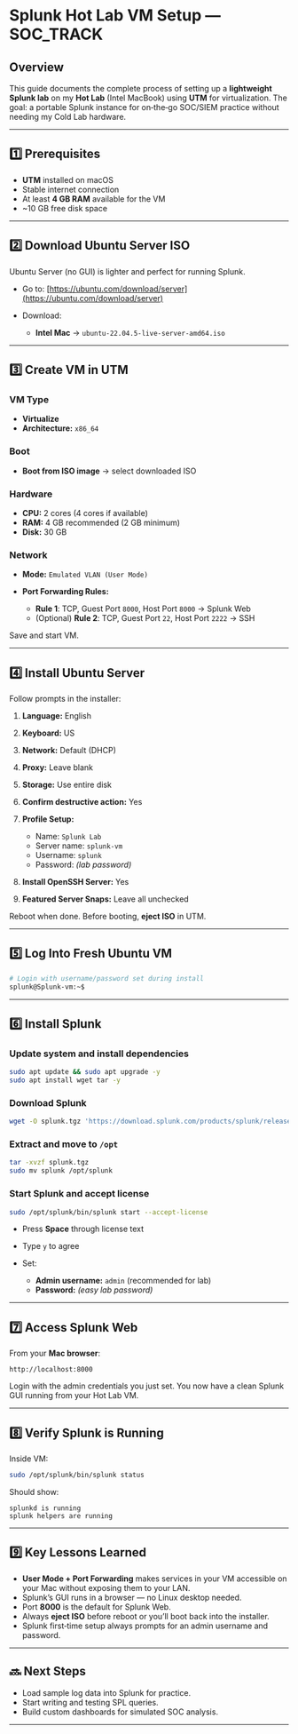 # Splunk Hot Lab VM Setup — SOC\_TRACK

## Overview

This guide documents the complete process of setting up a **lightweight Splunk lab** on my **Hot Lab** (Intel MacBook) using **UTM** for virtualization.
The goal: a portable Splunk instance for on‑the‑go SOC/SIEM practice without needing my Cold Lab hardware.

---

## 1️⃣ Prerequisites

* **UTM** installed on macOS
* Stable internet connection
* At least **4 GB RAM** available for the VM
* \~10 GB free disk space

---

## 2️⃣ Download Ubuntu Server ISO

Ubuntu Server (no GUI) is lighter and perfect for running Splunk.

* Go to: [https://ubuntu.com/download/server](https://ubuntu.com/download/server)
* Download:

  * **Intel Mac** → `ubuntu-22.04.5-live-server-amd64.iso`

---

## 3️⃣ Create VM in UTM

### VM Type

* **Virtualize**
* **Architecture:** `x86_64`

### Boot

* **Boot from ISO image** → select downloaded ISO

### Hardware

* **CPU:** 2 cores (4 cores if available)
* **RAM:** 4 GB recommended (2 GB minimum)
* **Disk:** 30 GB

### Network

* **Mode:** `Emulated VLAN (User Mode)`
* **Port Forwarding Rules:**

  * **Rule 1**: TCP, Guest Port `8000`, Host Port `8000` → Splunk Web
  * (Optional) **Rule 2**: TCP, Guest Port `22`, Host Port `2222` → SSH

Save and start VM.

---

## 4️⃣ Install Ubuntu Server

Follow prompts in the installer:

1. **Language:** English
2. **Keyboard:** US
3. **Network:** Default (DHCP)
4. **Proxy:** Leave blank
5. **Storage:** Use entire disk
6. **Confirm destructive action:** Yes
7. **Profile Setup:**

   * Name: `Splunk Lab`
   * Server name: `splunk-vm`
   * Username: `splunk`
   * Password: *(lab password)*
8. **Install OpenSSH Server:** Yes
9. **Featured Server Snaps:** Leave all unchecked

Reboot when done.
Before booting, **eject ISO** in UTM.

---

## 5️⃣ Log Into Fresh Ubuntu VM

```bash
# Login with username/password set during install
splunk@Splunk-vm:~$
```

---

## 6️⃣ Install Splunk

### Update system and install dependencies

```bash
sudo apt update && sudo apt upgrade -y
sudo apt install wget tar -y
```

### Download Splunk

```bash
wget -O splunk.tgz 'https://download.splunk.com/products/splunk/releases/9.0.1/linux/splunk-9.0.1-82c987350fde-Linux-x86_64.tgz'
```

### Extract and move to `/opt`

```bash
tar -xvzf splunk.tgz
sudo mv splunk /opt/splunk
```

### Start Splunk and accept license

```bash
sudo /opt/splunk/bin/splunk start --accept-license
```

* Press **Space** through license text
* Type `y` to agree
* Set:

  * **Admin username:** `admin` (recommended for lab)
  * **Password:** *(easy lab password)*

---

## 7️⃣ Access Splunk Web

From your **Mac browser**:

```
http://localhost:8000
```

Login with the admin credentials you just set.
You now have a clean Splunk GUI running from your Hot Lab VM.

---

## 8️⃣ Verify Splunk is Running

Inside VM:

```bash
sudo /opt/splunk/bin/splunk status
```

Should show:

```
splunkd is running
splunk helpers are running
```

---

## 9️⃣ Key Lessons Learned

* **User Mode + Port Forwarding** makes services in your VM accessible on your Mac without exposing them to your LAN.
* Splunk’s GUI runs in a browser — no Linux desktop needed.
* Port **8000** is the default for Splunk Web.
* Always **eject ISO** before reboot or you’ll boot back into the installer.
* Splunk first‑time setup always prompts for an admin username and password.

---

## 🔜 Next Steps

* Load sample log data into Splunk for practice.
* Start writing and testing SPL queries.
* Build custom dashboards for simulated SOC analysis.

---
